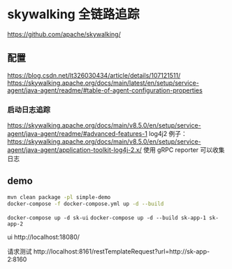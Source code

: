 # skywalking 全链路追踪

https://github.com/apache/skywalking/

## 配置

https://blog.csdn.net/lt326030434/article/details/107121511/
https://skywalking.apache.org/docs/main/latest/en/setup/service-agent/java-agent/readme/#table-of-agent-configuration-properties

### 启动日志追踪

https://skywalking.apache.org/docs/main/v8.5.0/en/setup/service-agent/java-agent/readme/#advanced-features-1
log4j2 例子：
https://skywalking.apache.org/docs/main/v8.5.0/en/setup/service-agent/java-agent/application-toolkit-log4j-2.x/
使用 gRPC reporter 可以收集日志



## demo

```bash
mvn clean package -pl simple-demo
docker-compose -f docker-compose.yml up -d --build
```

`docker-compose up -d sk-ui`
`docker-compose up -d --build sk-app-1 sk-app-2`

ui http://localhost:18080/

请求测试 http://localhost:8161/restTemplateRequest?url=http://sk-app-2:8160